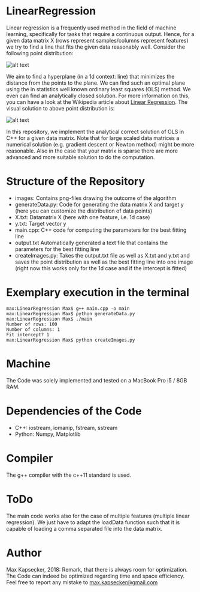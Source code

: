 # LinearRegression

Linear regression is a frequently used method in the field of machine learning, specifically for tasks that require a continuous output. Hence, for a given data matrix X (rows represent samples/columns represent features) we try to find a line that fits the given data reasonably well. Consider the following point distribution:

![alt text](https://github.com/NumericalMax/LinearRegression/blob/master/images/rawData.png)

We aim to find a hyperplane (in a 1d context: line) that minimizes the distance from the points to the plane. We can find such an optimal plane using the in statistics well known ordinary least squares (OLS) method. We even can find an analytically closed solution. For more information on this, you can have a look at the Wikipedia article about [Linear Regression](https://en.wikipedia.org/wiki/Linear_regression). The visual solution to above point distribution is:

![alt text](https://github.com/NumericalMax/LinearRegression/blob/master/images/regressionLine.png)

In this repository, we implement the analytical correct solution of OLS in C++ for a given data matrix. Note that for large scaled data matrices a numerical solution (e.g. gradient descent or Newton method) might be more reasonable. Also in the case that your matrix is sparse there are more advanced and more suitable solution to do the computation.

# Structure of the Repository
- images: Contains png-files drawing the outcome of the algorithm
- generateData.py: Code for generating the data matrix X and target y (here you can customize the distribution of data points)
- X.txt: Datamatrix X (here with one feature, i.e. 1d case)
- y.txt: Target vector y
- main.cpp: C++ code for computing the parameters for the best fitting line
- output.txt Automatically generated a text file that contains the parameters for the best fitting line
- createImages.py: Takes the output.txt file as well as X.txt and y.txt and saves the point distribution as well as the best fitting line into one image (right now this works only for the 1d case and if the intercept is fitted)

# Exemplary execution in the terminal

```
max:LinearRegression Max$ g++ main.cpp -o main
max:LinearRegression Max$ python generateData.py 
max:LinearRegression Max$ ./main 
Number of rows: 100
Number of columns: 1
Fit intercept? 1
max:LinearRegression Max$ python createImages.py
```

# Machine
The Code was solely implemented and tested on a MacBook Pro i5 / 8GB RAM.

# Dependencies of the Code
- C++: iostream, iomanip, fstream, sstream
- Python: Numpy, Matplotlib

# Compiler
The g++ compiler with the c++11 standard is used.

# ToDo
The main code works also for the case of multiple features (multiple linear regression). We just have to adapt the loadData function such that it is capable of loading a comma separated file into the data matrix.

# Author
Max Kapsecker, 2018: Remark, that there is always room for optimization. The Code can indeed be optimized regarding time and space efficiency. Feel free to report any mistake to max.kapsecker@gmail.com
